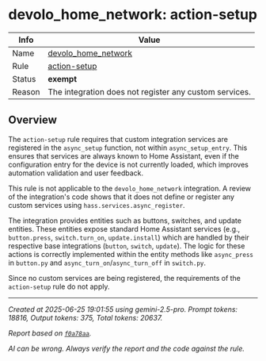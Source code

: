 # devolo_home_network: action-setup

| Info   | Value                                                                    |
|--------|--------------------------------------------------------------------------|
| Name   | [devolo_home_network](https://www.home-assistant.io/integrations/devolo_home_network/) |
| Rule   | [action-setup](https://developers.home-assistant.io/docs/core/integration-quality-scale/rules/action-setup)                                                     |
| Status | **exempt**                                       |
| Reason | The integration does not register any custom services. |

## Overview

The `action-setup` rule requires that custom integration services are registered in the `async_setup` function, not within `async_setup_entry`. This ensures that services are always known to Home Assistant, even if the configuration entry for the device is not currently loaded, which improves automation validation and user feedback.

This rule is not applicable to the `devolo_home_network` integration. A review of the integration's code shows that it does not define or register any custom services using `hass.services.async_register`.

The integration provides entities such as buttons, switches, and update entities. These entities expose standard Home Assistant services (e.g., `button.press`, `switch.turn_on`, `update.install`) which are handled by their respective base integrations (`button`, `switch`, `update`). The logic for these actions is correctly implemented within the entity methods like `async_press` in `button.py` and `async_turn_on`/`async_turn_off` in `switch.py`.

Since no custom services are being registered, the requirements of the `action-setup` rule do not apply.

---

_Created at 2025-06-25 19:01:55 using gemini-2.5-pro. Prompt tokens: 18816, Output tokens: 375, Total tokens: 20637._

_Report based on [`f0a78aa`](https://github.com/home-assistant/core/tree/f0a78aadbe1ed91862f40c87da69b37962c1f0d7)._

_AI can be wrong. Always verify the report and the code against the rule._
